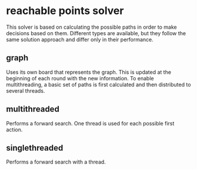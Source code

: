 # reachable points solver

This solver is based on calculating the possible paths in order to make decisions based on them. Different types are available, but they follow the same solution approach and differ only in their performance.

## graph

Uses its own board that represents the graph. This is updated at the beginning of each round with the new information. To enable multithreading, a basic set of paths is first calculated and then distributed to several threads.

## multithreaded

Performs a forward search. One thread is used for each possible first action.

## singlethreaded

Performs a forward search with a thread.
